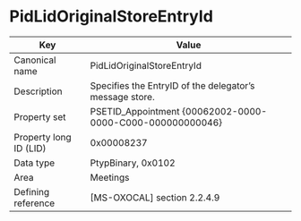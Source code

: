 # PidLidOriginalStoreEntryId

| Key | Value |
|---|---|
| Canonical name | PidLidOriginalStoreEntryId |
| Description | Specifies the EntryID of the delegator’s message store. |
| Property set | PSETID_Appointment {00062002-0000-0000-C000-000000000046} |
| Property long ID (LID) | 0x00008237 |
| Data type | PtypBinary, 0x0102 |
| Area | Meetings |
| Defining reference | [MS-OXOCAL] section 2.2.4.9 |
